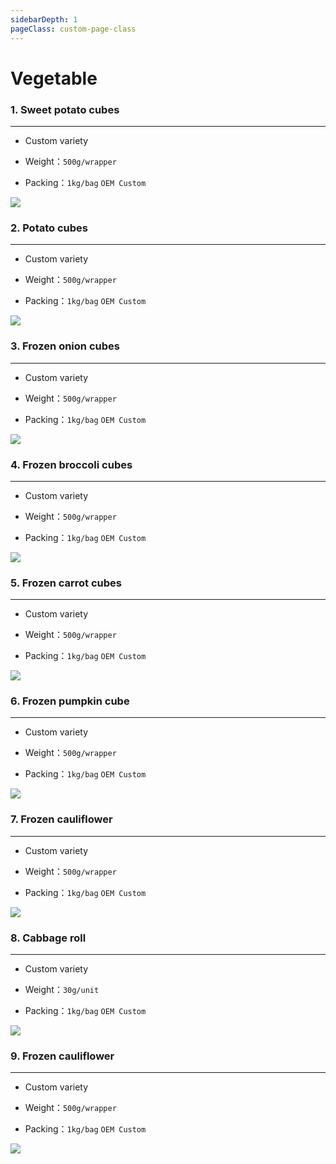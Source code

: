 ```yaml
---
sidebarDepth: 1
pageClass: custom-page-class
---
```

# Vegetable


### 1. Sweet potato cubes
<hr>

- Custom variety </p>
- Weight：`500g/wrapper` </p>
- Packing：`1kg/bag` `OEM Custom`</P>

<div class="imgb" >
 <img  src="https://yuhuawebsite.oss-cn-hongkong.aliyuncs.com/V-V-1.%E5%9C%B0%E7%93%9C%E4%B8%81--Sweet%20potato%20cubes.jpg">
</div>


### 2. Potato cubes
<hr>

- Custom variety</p>
- Weight：`500g/wrapper` </p>
- Packing：`1kg/bag` `OEM Custom`</P>

<div class="imgb" >
 <img  src="https://yuhuawebsite.oss-cn-hongkong.aliyuncs.com/V-V-2%E5%9C%9F%E8%B1%86%E5%9D%97--Potato%20cubes.jpg">
</div>


### 3. Frozen onion cubes
<hr>

- Custom variety</p>
- Weight：`500g/wrapper` </p>
- Packing：`1kg/bag` `OEM Custom`</P>

<div class="imgb" >
 <img  src="https://yuhuawebsite.oss-cn-hongkong.aliyuncs.com/V-V-3.%E5%86%B7%E5%86%BB%E6%B4%8B%E8%91%B1%E4%B8%81--Frozen%20onion%20cubes.jpg">
</div>


### 4. Frozen broccoli cubes
<hr>

- Custom variety</p>
- Weight：`500g/wrapper` </p>
- Packing：`1kg/bag` `OEM Custom`</P>

<div class="imgb" >
 <img  src="https://yuhuawebsite.oss-cn-hongkong.aliyuncs.com/V-V-4.%E5%86%B7%E5%86%BB%E8%A5%BF%E8%93%9D%E8%8A%B1%E4%B8%81--Frozen%20broccoli%20cubes.jpg">
</div>


### 5. Frozen carrot cubes
<hr>

- Custom variety</p>
- Weight：`500g/wrapper` </p>
- Packing：`1kg/bag` `OEM Custom`</P>

<div class="imgb" >
 <img  src="https://yuhuawebsite.oss-cn-hongkong.aliyuncs.com/V-V-5.%E5%86%B7%E5%86%BB%E8%83%A1%E8%90%9D%E5%8D%9C%E4%B8%81--Frozen%20carrot%20cubes.jpg">
</div>


### 6. Frozen pumpkin cube 
<hr>

- Custom variety</p>
- Weight：`500g/wrapper` </p>
- Packing：`1kg/bag` `OEM Custom`</P>

<div class="imgb" >
 <img  src="https://yuhuawebsite.oss-cn-hongkong.aliyuncs.com/V-V-6.%E5%86%B7%E5%86%BB%E5%8D%97%E7%93%9C%E5%9D%97--Frozen%20pumpkin%20cube.jpg">
</div>


### 7. Frozen cauliflower
<hr>

- Custom variety</p>
- Weight：`500g/wrapper` </p>
- Packing：`1kg/bag` `OEM Custom`</P>

<div class="imgb" >
 <img  src="https://yuhuawebsite.oss-cn-hongkong.aliyuncs.com/V-V-7.%E5%86%B7%E5%86%BB%E8%8A%B1%E8%8F%9C--Frozen%20cauliflower.jpg">
</div>


### 8. Cabbage roll
<hr>

- Custom variety</p>
- Weight：`30g/unit` </p>
- Packing：`1kg/bag` `OEM Custom`</P>

<div class="imgb" >
 <img  src="https://yuhuawebsite.oss-cn-hongkong.aliyuncs.com/V-V-8.%E5%A4%A7%E5%A4%B4%E8%8F%9C%E5%8D%B7--Cabbage%20roll.jpg">
</div>


### 9. Frozen cauliflower
<hr>

- Custom variety </p>
- Weight：`500g/wrapper` </p>
- Packing：`1kg/bag` `OEM Custom`</P>

<div class="imgb" >
 <img  src="https://yuhuawebsite.oss-cn-hongkong.aliyuncs.com/V-V-9.%E7%99%BD%E8%8A%B1%E8%8F%9C--Cauliflower.jpg">
</div>

<footBarEn></footBarEn>